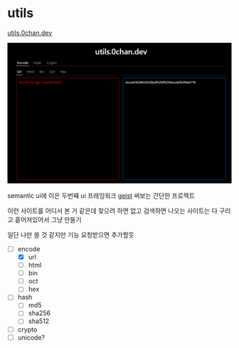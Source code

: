 # utils

[utils.0chan.dev](https://utils.0chan.dev)

![preview](imgs/preview.png)

semantic ui에 이은 두번째 ui 프레임워크 [geist](https://github.com/geist-org/react) 써보는 간단한 프로젝트

이런 사이트를 어디서 본 거 같은데 찾으려 하면 없고 검색하면 나오는 사이트는 다 구리고 흩어져있어서 그냥 만들기

일단 나만 쓸 것 같지만 기능 요청받으면 추가할듯

- [ ] encode
  - [x] url
  - [ ] html
  - [ ] bin
  - [ ] oct
  - [ ] hex
- [ ] hash
  - [ ] md5
  - [ ] sha256
  - [ ] sha512
- [ ] crypto
- [ ] unicode?
